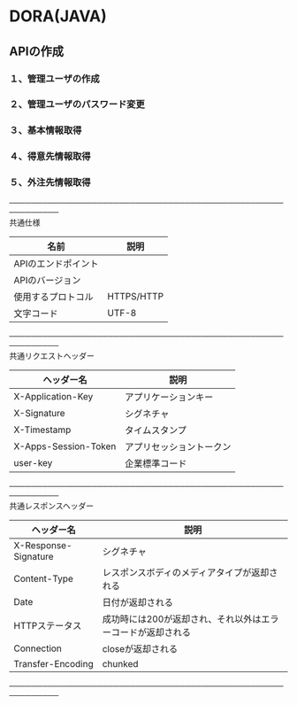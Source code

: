 DORA(JAVA)
=============

APIの作成
-------------

### １、管理ユーザの作成
### ２、管理ユーザのパスワード変更
### ３、基本情報取得
### ４、得意先情報取得
### ５、外注先情報取得

───────────────────────────────────────────────────────────<br>
共通仕様<br>

|名前|説明|
|-|-|
|APIのエンドポイント||
|APIのバージョン||
|使用するプロトコル|HTTPS/HTTP|
|文字コード|UTF-8|

───────────────────────────────────────────────────────────<br>
共通リクエストヘッダー<br>

|ヘッダー名|説明|
|-|-|
|X-Application-Key|アプリケーションキー|
|X-Signature|シグネチャ|
|X-Timestamp|タイムスタンプ|
|X-Apps-Session-Token|アプリセッショントークン|
|user-key|企業標準コード|
───────────────────────────────────────────────────────────<br>
共通レスポンスヘッダー<br>

|ヘッダー名|説明|
|-|-|
|X-Response-Signature|シグネチャ|
|Content-Type|レスポンスボディのメディアタイプが返却される|
|Date|日付が返却される|
|HTTPステータス|成功時には200が返却され、それ以外はエラーコードが返却される|
|Connection|closeが返却される|
|Transfer-Encoding|chunked|

───────────────────────────────────────────────────────────<br>
